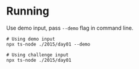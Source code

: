 
# Running

Use demo input, pass `--demo` flag in command line.

```
# Using demo input
npx ts-node ./2015/day01 --demo

# Using challenge input
npx ts-node ./2015/day01
```
